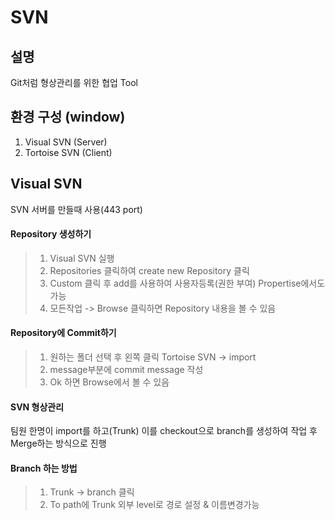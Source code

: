 # SVN

설명
----

Git처럼 형상관리를 위한 협업 Tool

환경 구성 (window)
------------------

1.	Visual SVN (Server)
2.	Tortoise SVN (Client)

Visual SVN
----------

SVN 서버를 만들때 사용(443 port)

#### Repository 생성하기

> 1.	Visual SVN 실행
> 2.	Repositories 클릭하여 create new Repository 클릭
> 3.	Custom 클릭 후 add를 사용하여 사용자등록(권한 부여) Propertise에서도 가능
> 4.	모든작업 -> Browse 클릭하면 Repository 내용을 볼 수 있음

#### Repository에 Commit하기

> 1.	원하는 폴더 선택 후 왼쪽 클릭 Tortoise SVN -> import
> 2.	message부분에 commit message 작성
> 3.	Ok 하면 Browse에서 볼 수 있음

#### SVN 형상관리

팀원 한명이 import를 하고(Trunk) 이를 checkout으로 branch를 생성하여 작업 후 Merge하는 방식으로 진행

#### Branch 하는 방법

> 1.	Trunk -> branch 클릭
> 2.	To path에 Trunk 외부 level로 경로 설정 & 이름변경가능
